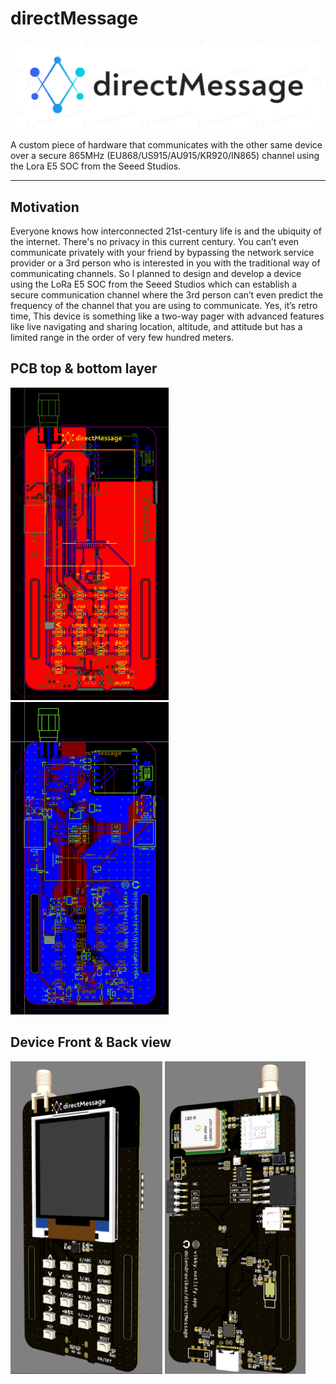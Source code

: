 # directMessage

<img src="Images\logo.png" alt="logo"/>

A custom piece of hardware that communicates with the other same device over a secure 865MHz (EU868/US915/AU915/KR920/IN865) channel using the Lora E5 SOC from the Seeed Studios.

---

## Motivation

Everyone knows how interconnected 21st-century life is and the ubiquity of the internet. There's no privacy in this current century. You can’t even communicate privately with your friend by bypassing the network service provider or a 3rd person who is interested in you with the traditional way of communicating channels. So I planned to design and develop a device using the LoRa E5 SOC from the Seeed Studios which can establish a secure communication channel where the 3rd person can’t even predict the frequency of the channel that you are using to communicate. Yes, it’s retro time, This device is something like a two-way pager with advanced features like live navigating and sharing location, altitude, and attitude but has a limited range in the order of very few hundred meters.

## PCB top & bottom layer

<p>
    <img src="Images\toplayer.png" alt="toplayer" height="500"/>
    <img src="Images\bottonlayer.png" alt="bottomlayer" height="500"/>
</p>

## Device Front & Back view

<p>
    <img src="Images\front.png" alt="front" height="500"/>
    <img src="Images\back.png" alt="back" height="500"/>
</p>
